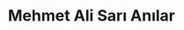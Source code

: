 ---
order: 2
title:  "Mehmet Ali Sarı Anılar"
img: "assets/images/slides/3.jpg"
mobile-img: "assets/images/slides/3m.jpg"
href: "https://www.youtube.com/watch?v=XD6zi7jITHo"
target: "_blank" # 
---